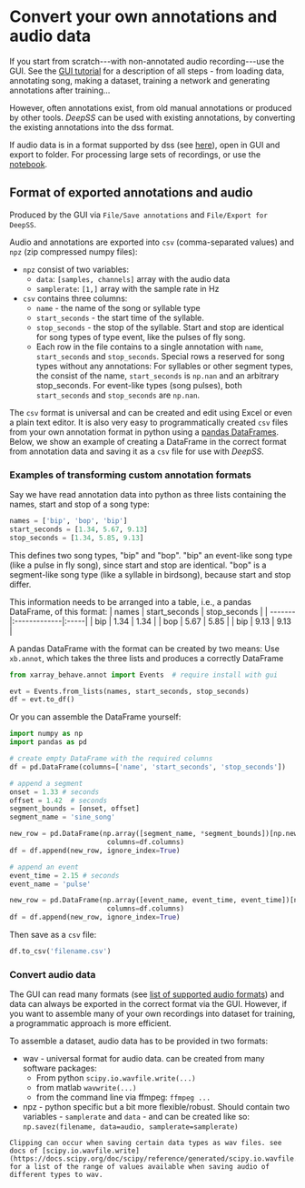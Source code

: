 # Convert your own annotations and audio data
If you start from scratch---with non-annotated audio recording---use the GUI. See the [GUI tutorial](/tutorials_gui/tutorials_gui) for a description of all steps - from loading data, annotating song, making a dataset, training a network and generating annotations after training...

However, often annotations exist, from old manual annotations or produced by other tools. _DeepSS_ can be used with existing annotations, by converting the existing annotations into the dss format.

If audio data is in a format supported by dss (see [here]()), open in GUI and export to folder. For processing large sets of recordings, or use the [notebook]().


## Format of exported annotations and audio
Produced by the GUI via `File/Save annotations` and `File/Export for DeepSS`.

Audio and annotations are exported into `csv` (comma-separated values) and `npz` (zip compressed numpy files):
- `npz` consist of two variables:
    + `data`: `[samples, channels]` array with the audio data
    + `samplerate`: `[1,]` array with the sample rate in Hz
- `csv` contains three columns:
    + `name` - the name of the song or syllable type
    + `start_seconds` - the start time of the syllable.
    + `stop_seconds` - the stop of the syllable. Start and stop are identical for song types of type event, like the pulses of fly song.
    + Each row in the file contains to a single annotation with `name`, `start_seconds` and `stop_seconds`. Special rows a reserved for song types without any annotations: For syllables or other segment types, the consist of the name, `start_seconds` is `np.nan` and an arbitrary stop_seconds. For event-like types (song pulses), both `start_seconds` and `stop_seconds` are `np.nan`.

<!--
## Annotation format
csv file with three columns:
- `name`: name of the song element for instance 'pulse' or 'sine' or 'syllable A'
- `start_seconds`: *start* of the song element in seconds rel. to the start of the recording
- `stop_seconds`: *end* of the song element in seconds rel. to the start of the recording

There are two types of song elements:
- `events` have not extent in time, `start_seconds=stop_seconds`, and are best used for brief, pulsatile signals like fly pulse song
- `segments` extend in time, `start_seconds>stop_seconds`, and should be used for normal syllables or fly sine song -->

The `csv` format is universal and can be created and edit using Excel or even a plain text editor. It is also very easy to programmatically created `csv` files from your own annotation format in python using a [pandas DataFrames](https://pandas.pydata.org/pandas-docs/stable/reference/api/pandas.DataFrame.to_csv.html). Below, we show an example of creating a DataFrame in the correct format from annotation data and saving it as a `csv` file for use with _DeepSS_.


### Examples of transforming custom annotation formats
Say we have read annotation data into python as three lists containing the names, start and stop of a song type:
```python
names = ['bip', 'bop', 'bip']
start_seconds = [1.34, 5.67, 9.13]
stop_seconds = [1.34, 5.85, 9.13]
```
This defines two song types, "bip" and "bop". "bip" an event-like song type (like a pulse in fly song), since start and stop are identical. "bop" is a segment-like song type (like a syllable in birdsong), because start and stop differ.

This information needs to be arranged into a table, i.e., a pandas DataFrame, of this format:
| names   | start_seconds    | stop_seconds  |
| ------- |:-------------|:-----|
| bip      | 1.34 | 1.34 |
| bop      | 5.67   | 5.85 |
| bip      | 9.13   |  9.13 |

A pandas DataFrame with the format can be created by two means:
Use `xb.annot`, which takes the three lists and produces a correctly  DataFrame
```python
from xarray_behave.annot import Events  # require install with gui

evt = Events.from_lists(names, start_seconds, stop_seconds)
df = evt.to_df()
```

Or you can assemble the DataFrame yourself:

```python
import numpy as np
import pandas as pd

# create empty DataFrame with the required columns
df = pd.DataFrame(columns=['name', 'start_seconds', 'stop_seconds'])

# append a segment
onset = 1.33 # seconds
offset = 1.42  # seconds
segment_bounds = [onset, offset]
segment_name = 'sine_song'

new_row = pd.DataFrame(np.array([segment_name, *segment_bounds])[np.newaxis,:],
                        columns=df.columns)
df = df.append(new_row, ignore_index=True)

# append an event
event_time = 2.15 # seconds
event_name = 'pulse'

new_row = pd.DataFrame(np.array([event_name, event_time, event_time])[np.newaxis,:],
                        columns=df.columns)
df = df.append(new_row, ignore_index=True)
```

Then save as a `csv` file:
```python
df.to_csv('filename.csv')
```


### Convert audio data
The GUI can read many formats (see [list of supported audio formats](/tutorials_gui/load)) and data can always be exported in the correct format via the GUI.
However, if you want to assemble many of your own recordings into dataset for training, a programmatic approach is more efficient.

To assemble a dataset, audio data has to be provided in two formats:
- wav - universal format for audio data. can be created from many software packages:
    - From python `scipy.io.wavfile.write(...)`
    - from matlab `wavwrite(...)`
    - from the command line via ffmpeg: `ffmpeg ...`
- npz - python specific but a bit more flexible/robust. Should contain two variables - `samplerate` and `data` - and can be created like so: `np.savez(filename, data=audio, samplerate=samplerate)`


```{warning}
Clipping can occur when saving certain data types as wav files. see docs of [scipy.io.wavfile.write](https://docs.scipy.org/doc/scipy/reference/generated/scipy.io.wavfile.write.html) for a list of the range of values available when saving audio of different types to wav.
```